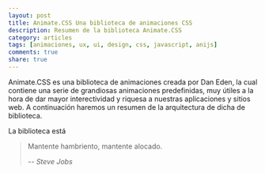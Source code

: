 ```yaml
---
layout: post
title: Animate.CSS Una biblioteca de animaciones CSS
description: Resumen de la biblioteca Animate.CSS
category: articles
tags: [animaciones, ux, ui, design, css, javascript, anijs]
comments: true
share: true
---
```


Animate.CSS es una biblioteca de animaciones creada por Dan Eden, la cual contiene una serie de grandiosas animaciones predefinidas, muy útiles a la hora de dar mayor interectividad y riquesa a nuestras aplicaciones y sitios web. A continuación haremos un resumen de la arquitectura de dicha de biblioteca.

La biblioteca está


> Mantente hambriento, mantente alocado.
>
> --             <cite>Steve Jobs</cite>



